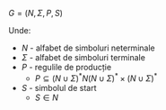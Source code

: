 $G=(N,\Sigma,P,S)$

Unde:
- $N$ - alfabet de simboluri neterminale
- $\Sigma$ - alfabet de simboluri terminale
- $P$ - regulile de producție
	- $P\subseteq(N\cup\Sigma)^*N(N\cup\Sigma)^*\times(N\cup\Sigma)^*$
- $S$ - simbolul de start
	- $S\in N$
